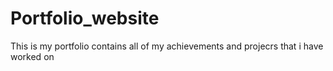 # Portfolio_website
This is my portfolio contains all of my achievements and projecrs that i have worked on
